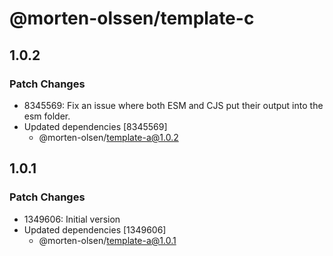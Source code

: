 # @morten-olssen/template-c

## 1.0.2

### Patch Changes

- 8345569: Fix an issue where both ESM and CJS put their output into the esm folder.
- Updated dependencies [8345569]
  - @morten-olsen/template-a@1.0.2

## 1.0.1

### Patch Changes

- 1349606: Initial version
- Updated dependencies [1349606]
  - @morten-olsen/template-a@1.0.1
